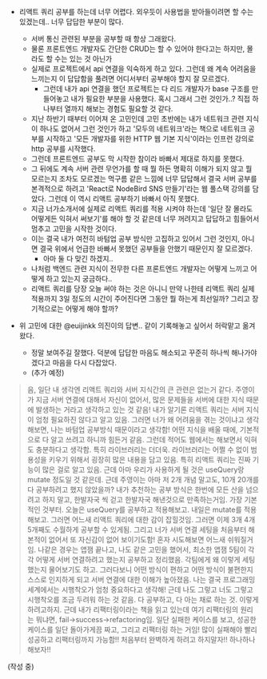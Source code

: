 - 리액트 쿼리 공부를 하는데 너무 어렵다. 외우듯이 사용법을 받아들이려면 할 수는 있겠는데.. 너무 답답한 부분이 많다.
  - 서버 통신 관련된 부분을 공부할 때 항상 그래왔다.
  - 물론 프론트엔드 개발자도 간단한 CRUD는 할 수 있어야 한다고는 하지만, 몰라도 할 수는 있는 것 아닌가
  - 실제로 프로젝트에서 api 연결을 익숙하게 하고 있다. 그런데 왜 계속 어려움을 느끼는지 이 답답함을 풀려면 어디서부터 공부해야 할지 잘 모르겠다.
    - 그런데 내가 api 연결을 했던 프로젝트는 다 리드 개발자가 base 구조를 만들어놓고 내가 필요한 부분을 사용했다. 혹시 그래서 그런 것인가..? 직접 하나부터 열까지 해보는 경험도 필요할 것 같다.
  - 지난 하반기 때부터 이어져 온 고민인데 고민 초반에는 내가 네트워크 관련 지식이 하나도 없어서 그런 것인가 하고 '모두의 네트워크'라는 책으로 네트워크 공부를 시작하고 '모든 개발자를 위한 HTTP 웹 기본 지식'이라는 인프런 강의로 http 공부를 시작했다.
  - 그런데 프론트엔드 공부도 막 시작한 참이라 바빠서 제대로 하지를 못했다.
  - 그 뒤에도 계속 서버 관련 무언가를 할 때 뭘 하든 명확히 이해가 되지 않고 뭘 모르는지 조차도 모르겠는 먹구름 같은 느낌에 너무 답답해서 결국 서버 공부를 본격적으로 하려고 'React로 NodeBird SNS 만들기'라는 웹 풀스택 강의를 담았다. 그런데 이 역시 리액트 공부하기 바빠서 아직 못했다.
  - 지금 너가소개서에 실제로 리액트 쿼리를 적용 시켜야 하는데 '일단 잘 몰라도 어떻게든 익혀서 써보기'를 해야 할 것 같은데 너무 꺼려지고 답답하고 힘들어서 멈추고 고민을 시작한 것이다.
  - 이는 결국 내가 여전히 바텀업 공부 방식만 고집하고 있어서 그런 것인지, 아니면 결국 위에서 언급한 바빠서 못했던 공부들을 안했기 때문인지 잘 모르겠다.
	  - 아마 둘 다 맞긴 하겠지..
  - 나처럼 백엔드 관련 지식이 전무한 다른 프론트엔드 개발자는 어떻게 느끼고 어떻게 하고 있는지 궁금하다..
  - 리액트 쿼리를 당장 오늘 써야 하는 것은 아니니 만약 나한테 리액트 쿼리 실제 적용까지 3일 정도의 시간이 주어진다면 그동안 뭘 하는게 최선일까? 그리고 장기적으로는 어떻게 해야 할까?

- 위 고민에 대한 @euijinkk 의진이의 답변.. 같이 기록해놓고 싶어서 허락맡고 옮겨왔다.
  - 정말 보여주길 잘했다. 덕분에 답답한 마음도 해소되고 꾸준히 하나씩 해나가야겠다고 마음을 다시 다잡았다.
  - (추가 예정)

> 음, 일단 내 생각엔 리액트 쿼리와 서버 지식간의 큰 관련은 없는거 같다. 주영이가 지금 서버 연결에 대해서 자신이 없어서, 많은 문제들을 서버에 대한 지식 때문에 발생하는 거라고 생각하고 있는 것 같음! 내가 알기론 리액트 쿼리는 서버 지식이 엄청 필요하진 않다고 알고 있음. 그러면 너가 왜 어려움을 겪는 것이냐고 생각해보면, 나는 바텀업 공부방식 때문이라고 생각함! 어떤 지식을 배울 때에, 기본적으로 다 알고 쓰려고 하니까 힘든거 같음. 그런데 적어도 웹에서는 해보면서 익혀도 충분하다고 생각함. 특히 라이브러리는 더더욱. 라이브러리는 어쩔 수 없이 범용성을 키우기 위해서 굉장히 많은 내용을 담고 있음. 특히 리액트 쿼리는 진짜 기능이 많은 걸로 알고 있음. 근데 아마 우리가 사용하게 될 것은 useQuery랑 mutate 정도일 것 같은데. 근데 주영이는 아마 저 2개 개념 말고도, 10개 20개를 다 공부하려고 했지 않았을까? 내가 추천하는 공부 방식은 한번에 모든 산을 넘으려고 하지 말고, 한발자국 씩 걷고 한발자국 해낸것으로 만족하는거임. 가장 기본적인 것부터. 오늘은 useQuery를 공부하고 적용해보고. 내일은 mutate를 적용해보고. 그러면 어느새 리액트 쿼리에 대한 감이 잡힐것임. 그러면 이제 3개 4개 5개째도 수월하게 공부할 수 있게됨. 그리고 너가 서버 연결 세팅을 처음부터 해본적이 없어서 또 자신감이 없어 보이기도함! 혼자 시도해보면 어느새 쉬워질거임. 나같은 경우는 앱잼 끝나고, 나도 같은 고민을 했어서, 최소한 앱잼 5팀이 각각 어떻게 서버 연결하려고 했는지 공부하고 정리했음. 각팀에게 왜 이렇게 세팅했는지 물어보기도 하고. 그러다보니 어떤 방식이 편하고 어떤 방식이 불편한지 스스로 인지하게 되고 서버 연결에 대한 이해가 높아졌음. 나는 결국 프로그래밍 세계에서는 시행착오가 엄청 중요하다고 생각해! 근데 나도 그렇고 너도 그렇고 시행착오를 조금 두려워 하는 것 같음. 다 공부하고, 다 아는 채로 하는 것. 이렇게 하려고하지. 근데 내가 리팩터링이라는 책을 읽고 있는데 여기 리팩터링의 원리는 뭐냐면, fail→success→refactoring임. 일단 실패한 케이스를 보고, 성공한 케이스를 일단 돌아가게끔 짜고, 그리고 리팩터링 하는 거임! 많이 실패해야 빨리 성공하고 리팩터링까지 가능함!! 처음부터 완벽하게 하려고 하지말자!! 하나하나 해보자!!



(작성 중)
